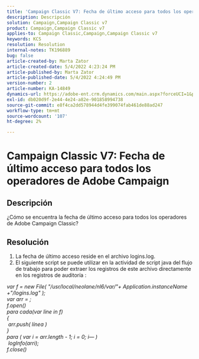 ```yaml
---
title: 'Campaign Classic V7: Fecha de último acceso para todos los operadores de Adobe Campaign'
description: Descripción
solution: Campaign,Campaign Classic v7
product: Campaign,Campaign Classic v7
applies-to: Campaign Classic,Campaign,Campaign Classic v7
keywords: KCS
resolution: Resolution
internal-notes: TK196889
bug: false
article-created-by: Marta Zator
article-created-date: 5/4/2022 4:23:24 PM
article-published-by: Marta Zator
article-published-date: 5/4/2022 4:24:49 PM
version-number: 2
article-number: KA-14849
dynamics-url: https://adobe-ent.crm.dynamics.com/main.aspx?forceUCI=1&pagetype=entityrecord&etn=knowledgearticle&id=83ef7582-c6cb-ec11-a7b5-6045bd00d4f5
exl-id: db020d9f-2e44-4e24-a82e-901858994738
source-git-commit: e8f4ca2dd578944d4fe399074fab461de88ad247
workflow-type: tm+mt
source-wordcount: '107'
ht-degree: 2%

---
```


# Campaign Classic V7: Fecha de último acceso para todos los operadores de Adobe Campaign

## Descripción


¿Cómo se encuentra la fecha de último acceso para todos los operadores de Adobe Campaign Classic?


## Resolución


1. La fecha de último acceso reside en el archivo logins.log.
2. El siguiente script se puede utilizar en la actividad de script java del flujo de trabajo para poder extraer los registros de este archivo directamente en los registros de auditoría :

*var f = new File( &quot;/usr/local/neolane/nl6/var/&quot;+ Application.instanceName +&quot;/logins.log&quot; );
<br>var arr = ;
<br>f.open()
<br>para cada(var line in f)
<br>{
<br> arr.push( línea )
<br>}
<br>para ( var i = arr.length - 1; i = 0; i— )
<br> logInfo(arri);
<br>f.close()*
